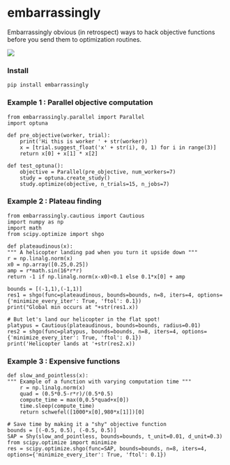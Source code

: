 # embarrassingly

Embarrassingly obvious (in retrospect) ways to hack objective functions before you send them to optimization routines. 

![](https://i.imgur.com/rWHmkEu.png)

### Install 

    pip install embarrassingly 

### Example 1 : Parallel objective computation 

    from embarrassingly.parallel import Parallel
    import optuna

    def pre_objective(worker, trial):
        print('Hi this is worker ' + str(worker))
        x = [trial.suggest_float('x' + str(i), 0, 1) for i in range(3)]
        return x[0] + x[1] * x[2]
    
    def test_optuna():
        objective = Parallel(pre_objective, num_workers=7)
        study = optuna.create_study()
        study.optimize(objective, n_trials=15, n_jobs=7)

### Example 2 : Plateau finding

    from embarrassingly.cautious import Cautious
    import numpy as np
    import math
    from scipy.optimize import shgo

    def plateaudinous(x):
    """ A helicopter landing pad when you turn it upside down """
    r = np.linalg.norm(x)
    x0 = np.array([0.25,0.25])
    amp = r*math.sin(16*r*r)
    return -1 if np.linalg.norm(x-x0)<0.1 else 0.1*x[0] + amp
    
    bounds = [(-1,1),(-1,1)]
    res1 = shgo(func=plateaudinous, bounds=bounds, n=8, iters=4, options={'minimize_every_iter': True, 'ftol': 0.1})
    print("Global min occurs at "+str(res1.x))

    # But let's land our helicopter in the flat spot! 
    platypus = Cautious(plateaudinous, bounds=bounds, radius=0.01)
    res2 = shgo(func=platypus, bounds=bounds, n=8, iters=4, options={'minimize_every_iter': True, 'ftol': 0.1})
    print('Helicopter lands at '+str(res2.x))


### Example 3 : Expensive functions 

    def slow_and_pointless(x):
    """ Example of a function with varying computation time """
        r = np.linalg.norm(x)
        quad = (0.5*0.5-r*r)/(0.5*0.5)
        compute_time = max(0,0.5*quad+x[0])
        time.sleep(compute_time)
        return schwefel([1000*x[0],980*x[1]])[0]
    
    # Save time by making it a "shy" objective function
    bounds = [(-0.5, 0.5), (-0.5, 0.5)]
    SAP = Shy(slow_and_pointless, bounds=bounds, t_unit=0.01, d_unit=0.3)
    from scipy.optimize import minimize
    res = scipy.optimize.shgo(func=SAP, bounds=bounds, n=8, iters=4, options={'minimize_every_iter': True, 'ftol': 0.1})
    
